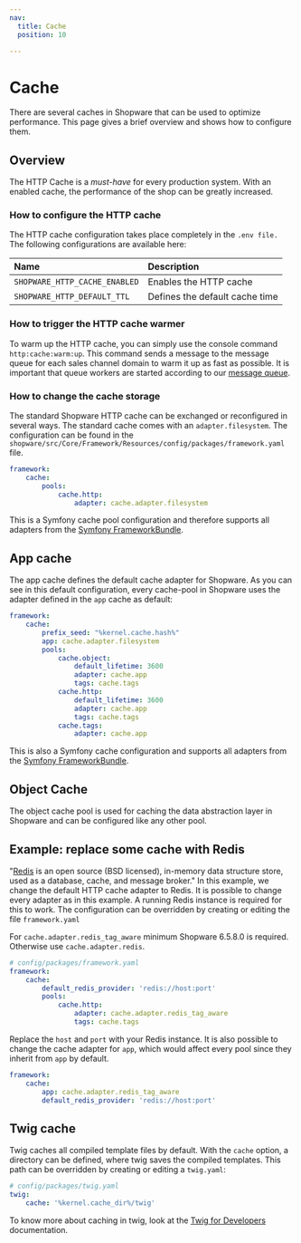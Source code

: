 ```yaml
---
nav:
  title: Cache
  position: 10

---
```


# Cache

There are several caches in Shopware that can be used to optimize performance. This page gives a brief overview and shows how to configure them.

## Overview

The HTTP Cache is a *must-have* for every production system. With an enabled cache, the performance of the shop can be greatly increased.

### How to configure the HTTP cache

The HTTP cache configuration takes place completely in the `.env file.` The following configurations are available here:

| Name                          | Description                    |
|:------------------------------|:-------------------------------|
| `SHOPWARE_HTTP_CACHE_ENABLED` | Enables the HTTP cache         |
| `SHOPWARE_HTTP_DEFAULT_TTL`   | Defines the default cache time |

### How to trigger the HTTP cache warmer

To warm up the HTTP cache, you can simply use the console command `http:cache:warm:up`. This command sends a message to the message queue for each sales channel domain to warm it up as fast as possible. It is important that queue workers are started according to our [message queue](../infrastructure/message-queue).

### How to change the cache storage

The standard Shopware HTTP cache can be exchanged or reconfigured in several ways. The standard cache comes with an `adapter.filesystem`. The configuration can be found in the `shopware/src/Core/Framework/Resources/config/packages/framework.yaml` file.

```yaml
framework:
    cache:
        pools:
            cache.http:
                adapter: cache.adapter.filesystem
```

This is a Symfony cache pool configuration and therefore supports all adapters from the [Symfony FrameworkBundle](https://symfony.com/doc/current/cache.html#configuring-cache-with-frameworkbundle).

## App cache

The app cache defines the default cache adapter for Shopware. As you can see in this default configuration, every cache-pool in Shopware uses the adapter defined in the `app` cache as default:

```yaml
framework:
    cache:
        prefix_seed: "%kernel.cache.hash%"
        app: cache.adapter.filesystem
        pools:
            cache.object:
                default_lifetime: 3600
                adapter: cache.app
                tags: cache.tags
            cache.http:
                default_lifetime: 3600
                adapter: cache.app
                tags: cache.tags
            cache.tags:
                adapter: cache.app
```

This is also a Symfony cache configuration and supports all adapters from the [Symfony FrameworkBundle](https://symfony.com/doc/current/cache.html#configuring-cache-with-frameworkbundle).

## Object Cache

The object cache pool is used for caching the data abstraction layer in Shopware and can be configured like any other pool.

## Example: replace some cache with Redis

"[Redis](https://redis.io/) is an open source \(BSD licensed\), in-memory data structure store, used as a database, cache, and message broker." In this example, we change the default HTTP cache adapter to Redis. It is possible to change every adapter as in this example. A running Redis instance is required for this to work. The configuration can be overridden by creating or editing the file `framework.yaml`

For `cache.adapter.redis_tag_aware` minimum Shopware 6.5.8.0 is required. Otherwise use `cache.adapter.redis`.

```yaml
# config/packages/framework.yaml
framework:
    cache:
        default_redis_provider: 'redis://host:port'
        pools:
            cache.http:
                adapter: cache.adapter.redis_tag_aware
                tags: cache.tags
```

Replace the `host` and `port` with your Redis instance. It is also possible to change the cache adapter for `app`, which would affect every pool since they inherit from `app` by default.

```yaml
framework:
    cache:
        app: cache.adapter.redis_tag_aware
        default_redis_provider: 'redis://host:port'
```

## Twig cache

Twig caches all compiled template files by default. With the `cache` option, a directory can be defined, where twig saves the compiled templates. This path can be overridden by creating or editing a `twig.yaml`:

```yaml
# config/packages/twig.yaml
twig:
    cache: '%kernel.cache_dir%/twig'
```

To know more about caching in twig, look at the [Twig for Developers](https://twig.symfony.com/doc/3.x/api.html#) documentation.
